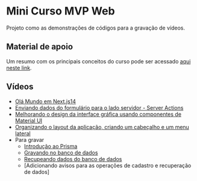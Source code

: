 # Mini Curso MVP Web

Projeto como as demonstrações de códigos para a gravação de vídeos.

## Material de apoio

Um resumo com os principais conceitos do curso pode ser acessado [aqui neste link](https://github.com/orivaldosantana/mvp_banco_talentos/wiki).

## Vídeos

- [Olá Mundo em Next.js14](https://youtu.be/LLH94tb1mv0)
- [Enviando dados do formulário para o lado servidor - Server Actions](https://youtu.be/ivnfwPCS9pU)
- [Melhorando o design da interface gráfica usando componentes de Material UI](https://youtu.be/FLjpUoMq8VY)
- [Organizando o layout da aplicação, criando um cabeçalho e um menu lateral](https://youtu.be/qvgSyfNMjb0)
- Para gravar
  - [Introdução ao Prisma]()
  - [Gravando no banco de dados]()
  - [Recupeando dados do banco de dados]()
  - [Adicionando avisos para as operações de cadastro e recuperação de dados]
